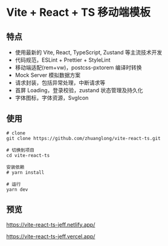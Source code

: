 # Vite + React + TS 移动端模板

## 特点

- 使用最新的 Vite, React, TypeScript, Zustand 等主流技术开发
- 代码规范，ESLint + Prettier + StyleLint
- 移动端适配(rem+vw)，postcss-pxtorem 编译时转换
- Mock Server 模拟数据方案
- 请求封装，包括异常处理，中断请求等
- 首屏 Loading，登录校验，zustand 状态管理及持久化
- 字体图标，字体资源，SvgIcon

## 使用

```
# clone
git clone https://github.com/zhuanglong/vite-react-ts.git

# 切换到项目
cd vite-react-ts

安装依赖
# yarn install

# 运行
yarn dev
```

## 预览

https://vite-react-ts-jeff.netlify.app/

https://vite-react-ts-jeff.vercel.app/